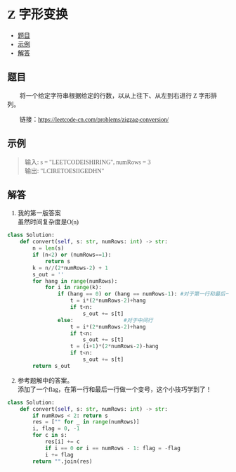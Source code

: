 <font face="微软雅黑">

# Z 字形变换

- [题目](#题目)
- [示例](#示例)
- [解答](#解答)

## 题目
&emsp;&emsp;将一个给定字符串根据给定的行数，以从上往下、从左到右进行 Z 字形排列。<br/>

&emsp;&emsp;链接：https://leetcode-cn.com/problems/zigzag-conversion/

## 示例
> 输入: s = "LEETCODEISHIRING", numRows = 3<br/>
输出: "LCIRETOESIIGEDHN"<br/>


## 解答

1. 我的第一版答案<br/>
虽然时间复杂度是O(n)
```python
class Solution:
    def convert(self, s: str, numRows: int) -> str:
        n = len(s)
        if (n<2) or (numRows==1):
            return s
        k = n//(2*numRows-2) + 1
        s_out = ''
        for hang in range(numRows):
            for i in range(k):
                if (hang == 0) or (hang == numRows-1): #对于第一行和最后一行
                    t = i*(2*numRows-2)+hang
                    if t<n:
                        s_out += s[t]
                else:                #对于中间行
                    t = i*(2*numRows-2)+hang
                    if t<n:
                        s_out += s[t]
                    t = (i+1)*(2*numRows-2)-hang
                    if t<n:
                        s_out += s[t]
        return s_out
```

2. 参考题解中的答案。<br/>
添加了一个flag，在第一行和最后一行做一个变号，这个小技巧学到了！
```python
class Solution:
    def convert(self, s: str, numRows: int) -> str:
        if numRows < 2: return s
        res = ["" for _ in range(numRows)]
        i, flag = 0, -1
        for c in s:
            res[i] += c
            if i == 0 or i == numRows - 1: flag = -flag
            i += flag
        return "".join(res)
```
</font>
